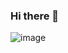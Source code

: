 ### Hi there 👋
![image](https://user-images.githubusercontent.com/101754815/178123620-b1fd0f7c-3560-44c6-b734-ac8f2231dd0c.png)
<!--
**UriellR/uriellr** is a ✨ _special_ ✨ repository because its `README.md` (this file) appears on your GitHub profile.

Here are some ideas to get you started:

- 🔭 I’m currently working on ...
- 🌱 I’m currently learning ...
- 👯 I’m looking to collaborate on ...
- 🤔 I’m looking for help with ...
- 💬 Ask me about ...
- 📫 How to reach me: ...
- 😄 Pronouns: ...
- ⚡ Fun fact: ...
-->
